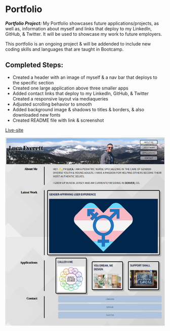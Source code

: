 # Portfolio


***Portfolio Project:*** My Portfolio showcases future applications/projects, as well as, information about myself and links that deploy to my LinkedIn, GitHub, & Twitter. It will be used to showcase my work to future employers.

This portfolio is an ongoing project & will be addended to include new coding skills and languages that are taught in Bootcamp.

## Completed Steps:

* Created a header with an image of myself & a nav bar that deploys to the specific section
* Created one large application above three smaller apps
* Added contact links that deploy to my LinkedIn, GitHub, & Twitter
Created a responsive layout via mediaqueries
* Adjusted scrolling behavior to smooth
* Added background image & shadows to titles & borders, & also downloaded new fonts
* Created README file with link & screenshot

[Live-site](https://human-exp11.github.io/portfolio/)

![screenshot](./git-images/screenshotportfolio.png)